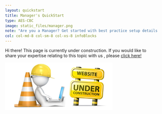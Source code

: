 ```yaml
---
layout: quickstart
title: Manager's QuickStart
type: AES-CBC
image: static_files/manager.png
note: "Are you a Manager? Get started with best practice setup details above."
col: col-md-8 col-sm-8 col-xs-8 infoBlocks
---
```


Hi there! This page is currently under construction. If you would like to share your expertise relating to this topic with us , please <a href="CONTRIBUTING-template.md">click here!</a>

<img src="static_files/under_construction.jpg" style="width:70%;height:70%;" alt="under construction image">
